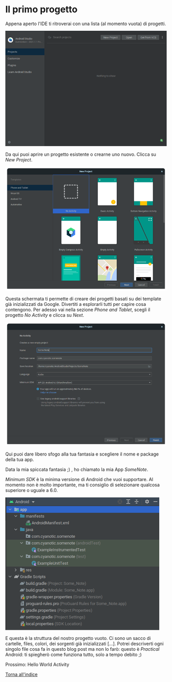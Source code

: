 # Il primo progetto

Appena aperto l'IDE ti ritroverai con una lista (al momento vuota) di progetti.

![Nuovo progetto](media/1.2/new_project.png)

Da qui puoi aprire un progetto esistente o crearne uno nuovo. Clicca su <em>New Project</em>.

![Tipologia Progetto](media/1.2/project_type.png)

Questa schermata ti permette di creare dei progetti basati su dei template già inizializzati da Google. Divertiti 
a esplorarli tutti per capire cosa contengono. Per adesso vai nella sezione _Phone and Tablet_, scegli il progetto 
_No Activity_ e clicca su _Next_.

![Impostazioni Progetto](media/1.2/project_settings.png)

Qui puoi dare libero sfogo alla tua fantasia e scegliere il nome e package della tua app. 

Data la mia spiccata fantasia ;) , ho chiamato la mia App *SomeNote*.

_Minimum SDK_ è la minima versione di Android che vuoi supportare. Al momento non è molto importante, ma ti consiglio di 
selezionare qualcosa superiore o uguale a 6.0.

![Struttura Progetto](media/1.2/project_structure.png)

E questa è la struttura del nostro progetto vuoto. Ci sono un sacco di cartelle, files, colori, dei sorgenti già 
inizializzati \[...\]. Potrei descriverti ogni singolo file cosa fa in questo blog post ma non lo farò: questo è 
*Practical* Android: ti spiegherò come funziona tutto, solo a tempo debito ;)

Prossimo: Hello World Activity

[Torna all'indice](index.md)